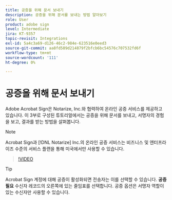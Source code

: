 ```yaml
---
title: 공증을 위해 문서 보내기
description: 공증을 위해 문서를 보내는 방법 알아보기
role: User
product: adobe sign
level: Intermediate
jira: KT-9357
topic-revisit: Integrations
exl-id: 5a4c3a69-d126-46c2-984e-623516e0eed3
source-git-commit: aa8fd589d214879f2bfcb6bc54576c707532fd6f
workflow-type: tm+mt
source-wordcount: '111'
ht-degree: 0%

---
```


# 공증을 위해 문서 보내기

Adobe Acrobat Sign은 Notarize, Inc.와 협력하여 온라인 공증 서비스를 제공하고 있습니다. 이 3부로 구성된 튜토리얼에서는 공증을 위해 문서를 보내고, 서명자의 경험을 보고, 결과를 받는 방법을 살펴봅니다.

>[!NOTE]
>
>Acrobat Sign과 [!DNL Notarize] Inc.의 온라인 공증 서비스는 비즈니스 및 엔터프라이즈 수준의 서비스 플랜을 통해 미국에서만 사용할 수 있습니다.

>[!VIDEO](https://video.tv.adobe.com/v/341029?quality=12&learn=on&hidetitle=true)

>[!TIP]
>
>Acrobat Sign 계정에 대해 공증이 활성화되면 전송자는 이를 선택할 수 있습니다. **공증 필요** 수신자 레코드의 오른쪽에 있는 줄임표를 선택합니다. 공증 옵션은 서명자 역할이 있는 수신자만 사용할 수 있습니다.
